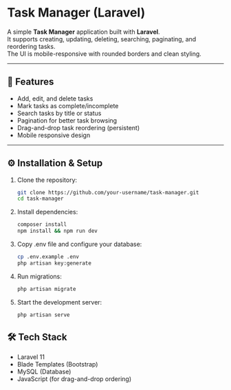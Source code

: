 # Task Manager (Laravel)

A simple **Task Manager** application built with **Laravel**.  
It supports creating, updating, deleting, searching, paginating, and reordering tasks.  
The UI is mobile-responsive with rounded borders and clean styling.

---

## 🚀 Features
- Add, edit, and delete tasks
- Mark tasks as complete/incomplete
- Search tasks by title or status
- Pagination for better task browsing
- Drag-and-drop task reordering (persistent)
- Mobile responsive design

---

## ⚙️ Installation & Setup

1. Clone the repository:
   ```bash
   git clone https://github.com/your-username/task-manager.git
   cd task-manager

2. Install dependencies:
   ```bash
   composer install
   npm install && npm run dev

3. Copy .env file and configure your database:
   ```bash
   cp .env.example .env
   php artisan key:generate

4. Run migrations:
   ```bash
   php artisan migrate
   
5. Start the development server:
   ```bash
   php artisan serve  

## 🛠️ Tech Stack
- Laravel 11
- Blade Templates (Bootstrap)
- MySQL (Database)
- JavaScript (for drag-and-drop ordering)